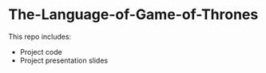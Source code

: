 # The-Language-of-Game-of-Thrones

This repo includes: 
 * Project code
 * Project presentation slides 
